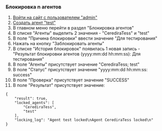 ### Блокировка n агентов

1. [Войти на сайт с пользователем "admin"](../../../../0.%20Шаги/1.%20Войти%20на%20сайт%20с%20пользователем%20username.md)
1. [Создать агент "test"](../../../../0.%20Шаги/5.%Создать%агент%agent%с%типом%ОС%os_type.md)
1. В главном меню перейти в раздел "Блокировка агентов"
1. В списке "Агенты" выделить 2 значения - "CerediraTess" и "test"
1. В поле "Причина блокировки" ввести значение "Для тестирования"
1. Нажать на кнопку "Заблокировать агенты"
1. В списке "История блокировок" появилась 1 новая запись - "Результат блокировки агентов (yyyy:mm:dd hh:mm:ss): Для тестирования"
1. В поле "Агенты" присутствует значение "CerediraTess; test"
1. В поле "Статус" присутствует значение "yyyy:mm:dd hh:mm:ss: success"
1. В поле "Проверка" присутствует значение "SUCCESS"
1. В поле "Результат" присутствует значение:
```
{
    "result": true,
    "locked_agents": [
        "CerediraTess",
        "test"
    ],
    "locking_log": "Agent test locked\nAgent CerediraTess locked\n"
}
```